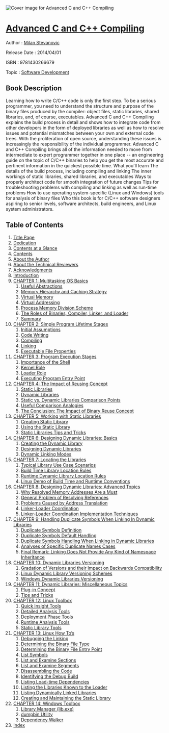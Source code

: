 ![Cover image for Advanced C and C++ Compiling](https://imgdetail.ebookreading.net/cover/cover/software_development/EB9781430266679.jpg)

[Advanced C and C++ Compiling](https://ebookreading.net/view/book/Advanced+C+and+C%2B%2B+Compiling-EB9781430266679_1.html "Advanced C and C++ Compiling")
====================================================================================================================

Author : [Milan Stevanovic](https://ebookreading.net/search/author/Milan+Stevanovic)

Release Date : 2014/04/01

ISBN : 9781430266679

Topic : [Software Development](https://ebookreading.net/search/category/software-development)

Book Description
-----------------

Learning how to write C/C++ code is only the first step. To be a serious programmer, you need to understand the structure and purpose of the binary files produced by the compiler: object files, static libraries, shared libraries, and, of course, executables.
Advanced C and C++ Compiling explains the build process in detail and shows how to integrate code from other developers in the form of deployed libraries as well as how to resolve issues and potential mismatches between your own and external code trees.
With the proliferation of open source, understanding these issues is increasingly the responsibility of the individual programmer. Advanced C and C++ Compiling brings all of the information needed to move from intermediate to expert programmer together in one place -- an engineering guide on the topic of C/C++ binaries to help you get the most accurate and pertinent information in the quickest possible time.
What you'll learn
The details of the build process, including compiling and linking
The inner workings of static libraries, shared libraries, and executables
Ways to properly architect code for smooth integration of future changes
Tips for troubleshooting problems with compiling and linking as well as run-time problems
How to use operating system-specific (Linux and Windows) tools for analysis of binary files
Who this book is for
C/C++ software designers aspiring to senior levels, software architects, build engineers, and Linux system administrators.
              
Table of Contents
-----------------

1. [Title Page](https://ebookreading.net/view/book/Advanced+C+and+C%2B%2B+Compiling-EB9781430266679_2.html)
1. [Dedication](https://ebookreading.net/view/book/Advanced+C+and+C%2B%2B+Compiling-EB9781430266679_4.html)
1. [Contents at a Glance](https://ebookreading.net/view/book/Advanced+C+and+C%2B%2B+Compiling-EB9781430266679_5.html)
1. [Contents](https://ebookreading.net/view/book/Advanced+C+and+C%2B%2B+Compiling-EB9781430266679_6.html)
1. [About the Author](https://ebookreading.net/view/book/Advanced+C+and+C%2B%2B+Compiling-EB9781430266679_7.html)
1. [About the Technical Reviewers](https://ebookreading.net/view/book/Advanced+C+and+C%2B%2B+Compiling-EB9781430266679_8.html)
1. [Acknowledgments](https://ebookreading.net/view/book/Advanced+C+and+C%2B%2B+Compiling-EB9781430266679_9.html)
1. [Introduction](https://ebookreading.net/view/book/Advanced+C+and+C%2B%2B+Compiling-EB9781430266679_10.html)
1. [CHAPTER 1: Multitasking OS Basics](https://ebookreading.net/view/book/Advanced+C+and+C%2B%2B+Compiling-EB9781430266679_11.html)
    1. [Useful Abstractions](https://ebookreading.net/view/book/Advanced+C+and+C%2B%2B+Compiling-EB9781430266679_11.html#Sec1)
    1. [Memory Hierarchy and Caching Strategy](https://ebookreading.net/view/book/Advanced+C+and+C%2B%2B+Compiling-EB9781430266679_11.html#Sec2)
    1. [Virtual Memory](https://ebookreading.net/view/book/Advanced+C+and+C%2B%2B+Compiling-EB9781430266679_11.html#Sec3)
    1. [Virtual Addressing](https://ebookreading.net/view/book/Advanced+C+and+C%2B%2B+Compiling-EB9781430266679_11.html#Sec4)
    1. [Process Memory Division Scheme](https://ebookreading.net/view/book/Advanced+C+and+C%2B%2B+Compiling-EB9781430266679_11.html#Sec5)
    1. [The Roles of Binaries, Compiler, Linker, and Loader](https://ebookreading.net/view/book/Advanced+C+and+C%2B%2B+Compiling-EB9781430266679_11.html#Sec6)
    1. [Summary](https://ebookreading.net/view/book/Advanced+C+and+C%2B%2B+Compiling-EB9781430266679_11.html#Sec7)
1. [CHAPTER 2: Simple Program Lifetime Stages](https://ebookreading.net/view/book/Advanced+C+and+C%2B%2B+Compiling-EB9781430266679_12.html)
    1. [Initial Assumptions](https://ebookreading.net/view/book/Advanced+C+and+C%2B%2B+Compiling-EB9781430266679_12.html#Sec1)
    1. [Code Writing](https://ebookreading.net/view/book/Advanced+C+and+C%2B%2B+Compiling-EB9781430266679_12.html#Sec2)
    1. [Compiling](https://ebookreading.net/view/book/Advanced+C+and+C%2B%2B+Compiling-EB9781430266679_12.html#Sec4)
    1. [Linking](https://ebookreading.net/view/book/Advanced+C+and+C%2B%2B+Compiling-EB9781430266679_12.html#Sec21)
    1. [Executable File Properties](https://ebookreading.net/view/book/Advanced+C+and+C%2B%2B+Compiling-EB9781430266679_12.html#Sec27)
1. [CHAPTER 3: Program Execution Stages](https://ebookreading.net/view/book/Advanced+C+and+C%2B%2B+Compiling-EB9781430266679_13.html)
    1. [Importance of the Shell](https://ebookreading.net/view/book/Advanced+C+and+C%2B%2B+Compiling-EB9781430266679_13.html#Sec1)
    1. [Kernel Role](https://ebookreading.net/view/book/Advanced+C+and+C%2B%2B+Compiling-EB9781430266679_13.html#Sec2)
    1. [Loader Role](https://ebookreading.net/view/book/Advanced+C+and+C%2B%2B+Compiling-EB9781430266679_13.html#Sec3)
    1. [Executing Program Entry Point](https://ebookreading.net/view/book/Advanced+C+and+C%2B%2B+Compiling-EB9781430266679_13.html#Sec6)
1. [CHAPTER 4: The Impact of Reusing Concept](https://ebookreading.net/view/book/Advanced+C+and+C%2B%2B+Compiling-EB9781430266679_14.html)
    1. [Static Libraries](https://ebookreading.net/view/book/Advanced+C+and+C%2B%2B+Compiling-EB9781430266679_14.html#Sec1)
    1. [Dynamic Libraries](https://ebookreading.net/view/book/Advanced+C+and+C%2B%2B+Compiling-EB9781430266679_14.html#Sec2)
    1. [Static vs. Dynamic Libraries Comparison Points](https://ebookreading.net/view/book/Advanced+C+and+C%2B%2B+Compiling-EB9781430266679_14.html#Sec17)
    1. [Useful Comparison Analogies](https://ebookreading.net/view/book/Advanced+C+and+C%2B%2B+Compiling-EB9781430266679_14.html#Sec26)
    1. [The Conclusion: The Impact of Binary Reuse Concept](https://ebookreading.net/view/book/Advanced+C+and+C%2B%2B+Compiling-EB9781430266679_14.html#Sec27)
1. [CHAPTER 5: Working with Static Libraries](https://ebookreading.net/view/book/Advanced+C+and+C%2B%2B+Compiling-EB9781430266679_15.html)
    1. [Creating Static Library](https://ebookreading.net/view/book/Advanced+C+and+C%2B%2B+Compiling-EB9781430266679_15.html#Sec1)
    1. [Using the Static Library](https://ebookreading.net/view/book/Advanced+C+and+C%2B%2B+Compiling-EB9781430266679_15.html#Sec4)
    1. [Static Libraries Tips and Tricks](https://ebookreading.net/view/book/Advanced+C+and+C%2B%2B+Compiling-EB9781430266679_15.html#Sec6)
1. [CHAPTER 6: Designing Dynamic Libraries: Basics](https://ebookreading.net/view/book/Advanced+C+and+C%2B%2B+Compiling-EB9781430266679_16.html)
    1. [Creating the Dynamic Library](https://ebookreading.net/view/book/Advanced+C+and+C%2B%2B+Compiling-EB9781430266679_16.html#Sec1)
    1. [Designing Dynamic Libraries](https://ebookreading.net/view/book/Advanced+C+and+C%2B%2B+Compiling-EB9781430266679_16.html#Sec8)
    1. [Dynamic Linking Modes](https://ebookreading.net/view/book/Advanced+C+and+C%2B%2B+Compiling-EB9781430266679_16.html#Sec36)
1. [CHAPTER 7: Locating the Libraries](https://ebookreading.net/view/book/Advanced+C+and+C%2B%2B+Compiling-EB9781430266679_17.html)
    1. [Typical Library Use Case Scenarios](https://ebookreading.net/view/book/Advanced+C+and+C%2B%2B+Compiling-EB9781430266679_17.html#Sec1)
    1. [Build Time Library Location Rules](https://ebookreading.net/view/book/Advanced+C+and+C%2B%2B+Compiling-EB9781430266679_17.html#Sec4)
    1. [Runtime Dynamic Library Location Rules](https://ebookreading.net/view/book/Advanced+C+and+C%2B%2B+Compiling-EB9781430266679_17.html#Sec18)
    1. [Linux Demo of Build Time and Runtime Conventions](https://ebookreading.net/view/book/Advanced+C+and+C%2B%2B+Compiling-EB9781430266679_17.html#Sec28)
1. [CHAPTER 8: Designing Dynamic Libraries: Advanced Topics](https://ebookreading.net/view/book/Advanced+C+and+C%2B%2B+Compiling-EB9781430266679_18.html)
    1. [Why Resolved Memory Addresses Are a Must](https://ebookreading.net/view/book/Advanced+C+and+C%2B%2B+Compiling-EB9781430266679_18.html#Sec1)
    1. [General Problem of Resolving References](https://ebookreading.net/view/book/Advanced+C+and+C%2B%2B+Compiling-EB9781430266679_18.html#Sec2)
    1. [Problems Caused by Address Translation](https://ebookreading.net/view/book/Advanced+C+and+C%2B%2B+Compiling-EB9781430266679_18.html#Sec4)
    1. [Linker-Loader Coordination](https://ebookreading.net/view/book/Advanced+C+and+C%2B%2B+Compiling-EB9781430266679_18.html#Sec7)
    1. [Linker-Loader Coordination Implementation Techniques](https://ebookreading.net/view/book/Advanced+C+and+C%2B%2B+Compiling-EB9781430266679_18.html#Sec14)
1. [CHAPTER 9: Handling Duplicate Symbols When Linking In Dynamic Libraries](https://ebookreading.net/view/book/Advanced+C+and+C%2B%2B+Compiling-EB9781430266679_19.html)
    1. [Duplicate Symbols Definition](https://ebookreading.net/view/book/Advanced+C+and+C%2B%2B+Compiling-EB9781430266679_19.html#Sec1)
    1. [Duplicate Symbols Default Handling](https://ebookreading.net/view/book/Advanced+C+and+C%2B%2B+Compiling-EB9781430266679_19.html#Sec5)
    1. [Duplicate Symbols Handling When Linking in Dynamic Libraries](https://ebookreading.net/view/book/Advanced+C+and+C%2B%2B+Compiling-EB9781430266679_19.html#Sec7)
    1. [Analyses of Specific Duplicate Names Cases](https://ebookreading.net/view/book/Advanced+C+and+C%2B%2B+Compiling-EB9781430266679_19.html#Sec15)
    1. [Final Remark: Linking Does Not Provide Any Kind of Namespace Inheritance](https://ebookreading.net/view/book/Advanced+C+and+C%2B%2B+Compiling-EB9781430266679_19.html#Sec25)
1. [CHAPTER 10: Dynamic Libraries Versioning](https://ebookreading.net/view/book/Advanced+C+and+C%2B%2B+Compiling-EB9781430266679_20.html)
    1. [Gradation of Versions and their Impact on Backwards Compatibility](https://ebookreading.net/view/book/Advanced+C+and+C%2B%2B+Compiling-EB9781430266679_20.html#Sec1)
    1. [Linux Dynamic Library Versioning Schemes](https://ebookreading.net/view/book/Advanced+C+and+C%2B%2B+Compiling-EB9781430266679_20.html#Sec5)
    1. [Windows Dynamic Libraries Versioning](https://ebookreading.net/view/book/Advanced+C+and+C%2B%2B+Compiling-EB9781430266679_20.html#Sec46)
1. [CHAPTER 11: Dynamic Libraries: Miscellaneous Topics](https://ebookreading.net/view/book/Advanced+C+and+C%2B%2B+Compiling-EB9781430266679_21.html)
    1. [Plug-in Concept](https://ebookreading.net/view/book/Advanced+C+and+C%2B%2B+Compiling-EB9781430266679_21.html#Sec1)
    1. [Tips and Tricks](https://ebookreading.net/view/book/Advanced+C+and+C%2B%2B+Compiling-EB9781430266679_21.html#Sec4)
1. [CHAPTER 12: Linux Toolbox](https://ebookreading.net/view/book/Advanced+C+and+C%2B%2B+Compiling-EB9781430266679_22.html)
    1. [Quick Insight Tools](https://ebookreading.net/view/book/Advanced+C+and+C%2B%2B+Compiling-EB9781430266679_22.html#Sec1)
    1. [Detailed Analysis Tools](https://ebookreading.net/view/book/Advanced+C+and+C%2B%2B+Compiling-EB9781430266679_22.html#Sec4)
    1. [Deployment Phase Tools](https://ebookreading.net/view/book/Advanced+C+and+C%2B%2B+Compiling-EB9781430266679_22.html#Sec29)
    1. [Runtime Analysis Tools](https://ebookreading.net/view/book/Advanced+C+and+C%2B%2B+Compiling-EB9781430266679_22.html#Sec34)
    1. [Static Library Tools](https://ebookreading.net/view/book/Advanced+C+and+C%2B%2B+Compiling-EB9781430266679_22.html#Sec38)
1. [CHAPTER 13: Linux How To’s](https://ebookreading.net/view/book/Advanced+C+and+C%2B%2B+Compiling-EB9781430266679_23.html)
    1. [Debugging the Linking](https://ebookreading.net/view/book/Advanced+C+and+C%2B%2B+Compiling-EB9781430266679_23.html#Sec1)
    1. [Determining the Binary File Type](https://ebookreading.net/view/book/Advanced+C+and+C%2B%2B+Compiling-EB9781430266679_23.html#Sec2)
    1. [Determining the Binary File Entry Point](https://ebookreading.net/view/book/Advanced+C+and+C%2B%2B+Compiling-EB9781430266679_23.html#Sec3)
    1. [List Symbols](https://ebookreading.net/view/book/Advanced+C+and+C%2B%2B+Compiling-EB9781430266679_23.html#Sec6)
    1. [List and Examine Sections](https://ebookreading.net/view/book/Advanced+C+and+C%2B%2B+Compiling-EB9781430266679_23.html#Sec7)
    1. [List and Examine Segments](https://ebookreading.net/view/book/Advanced+C+and+C%2B%2B+Compiling-EB9781430266679_23.html#Sec14)
    1. [Disassembling the Code](https://ebookreading.net/view/book/Advanced+C+and+C%2B%2B+Compiling-EB9781430266679_23.html#Sec15)
    1. [Identifying the Debug Build](https://ebookreading.net/view/book/Advanced+C+and+C%2B%2B+Compiling-EB9781430266679_23.html#Sec18)
    1. [Listing Load-time Dependencies](https://ebookreading.net/view/book/Advanced+C+and+C%2B%2B+Compiling-EB9781430266679_23.html#Sec19)
    1. [Listing the Libraries Known to the Loader](https://ebookreading.net/view/book/Advanced+C+and+C%2B%2B+Compiling-EB9781430266679_23.html#Sec20)
    1. [Listing Dynamically Linked Libraries](https://ebookreading.net/view/book/Advanced+C+and+C%2B%2B+Compiling-EB9781430266679_23.html#Sec21)
    1. [Creating and Maintaining the Static Library](https://ebookreading.net/view/book/Advanced+C+and+C%2B%2B+Compiling-EB9781430266679_23.html#Sec27)
1. [CHAPTER 14: Windows Toolbox](https://ebookreading.net/view/book/Advanced+C+and+C%2B%2B+Compiling-EB9781430266679_24.html)
    1. [Library Manager (lib.exe)](https://ebookreading.net/view/book/Advanced+C+and+C%2B%2B+Compiling-EB9781430266679_24.html#Sec1)
    1. [dumpbin Utility](https://ebookreading.net/view/book/Advanced+C+and+C%2B%2B+Compiling-EB9781430266679_24.html#Sec11)
    1. [Dependency Walker](https://ebookreading.net/view/book/Advanced+C+and+C%2B%2B+Compiling-EB9781430266679_24.html#Sec20)
1. [Index](https://ebookreading.net/view/book/Advanced+C+and+C%2B%2B+Compiling-EB9781430266679_25.html)
